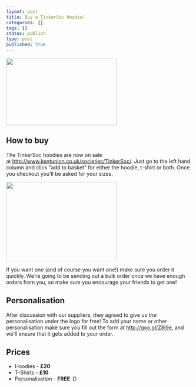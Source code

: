 ```yaml
---
layout: post
title: Buy a TinkerSoc Hoodie!
categories: []
tags: []
status: publish
type: post
published: true
---
```

<a href="http://www.kentunion.co.uk/societies/TinkerSoc/"><img class="size-medium wp-image-400 aligncenter" style="border-style: initial; border-color: initial;" title="TinkerSoc Hoodie" src="http://tinkersoc.org/wp-content/uploads/2011/10/tinkersoc-hoodie-300x182.jpg" alt="" width="300" height="182" /></a>

## How to buy ##

The TinkerSoc hoodies are now on sale at <a
href="http://www.kentunion.co.uk/societies/TinkerSoc/">http://www.kentunion.co.uk/societies/TinkerSoc/</a>. Just
go to the left hand column and click "add to basket" for either the hoodie,
t-shirt or both. Once you checkout you'll be asked for your sizes.

<a href="http://www.kentunion.co.uk/societies/TinkerSoc/"><img class="aligncenter size-full wp-image-408" title="TinkerSoc at Kent Union" src="http://tinkersoc.org/wp-content/uploads/2011/10/Screenshot-at-2011-10-25-205553.png" alt="" width="300" height="215" /></a>

If you want one (and of course you want one!) make sure you order it
quickly. We're going to be sending out a bulk order once we have enough
orders from you, so make sure you encourage your friends to get one!

## Personalisation ##

After discussion with our suppliers, they agreed to give us the
personalisation under the logo for free! To add your name or other
personalisation make sure you fill out the form at <a
href="http://goo.gl/Z8l9e">http://goo.gl/Z8l9e</a>, and we'll ensure that
it gets added to your order.

## Prices ##

 * Hoodies - <strong>£20</strong>
 * T-Shirts - <strong>£10</strong>
 * Personalisation - <strong>FREE</strong> :D
